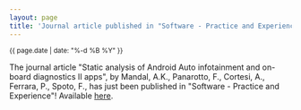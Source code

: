 ```yaml
---
layout: page
title: 'Journal article published in "Software - Practice and Experience"!'
---
```


<small>{{ page.date | date: "%-d %B %Y" }}</small>

The journal article "Static analysis of Android Auto infotainment and on-board diagnostics II apps", by Mandal, A.K., Panarotto, F., Cortesi, A., Ferrara, P., Spoto, F., has just been published in "Software - Practice and Experience"! Available [here](https://doi.org/10.1002/spe.2698).

